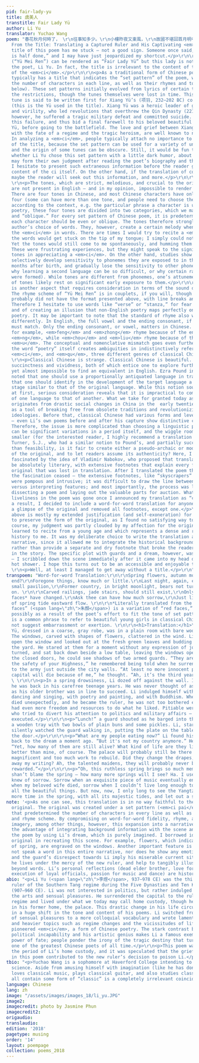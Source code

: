 ```yaml
---
pid: fair-lady-yu
title: 虞美人
transtitle: Fair Lady Yü
author: Li Yu
translator: Yuchao Wang
poem: "春花秋月何時了， \r\n往事知多少。\r\n小樓昨夜又東風，\r\n故國不堪回首月明中。\r\n\r\n雕欄玉砌應猶在，\r\n只是朱顏改。\r\n問君能有幾多愁，\r\n恰似一江春水向東流。\r\n\r\n<h3>Starting
  From the Title: Translating a Captured Ruler and His Captivating <em>Ci</em></h3>\r\n\r\n<p>The
  title of this poem has me stuck — not a good sign. Someone once said, “well begun
  is half done,” and I may have just jeopardized my shortcut.</p>\r\n\r\n<p>This title
  (“Yü Mei Ren”) can be rendered as “Fair Lady Yü” but this lady is not related to
  the poet, Li Yu. In fact, the title is irrelevant to the content of the poem — specifically,
  of the <em>ci</em>.</p>\r\n\r\n<p>As a traditional form of Chinese poetry, <em>ci</em>
  typically has a title that indicates the “set pattern” of the poem, which dictates
  the number of characters in each line, as well as their rhymes and tones (explained
  below). These set patterns initially evolved from lyrics of certain tunes, thus
  the restrictions, though the tunes themselves were lost in time. This particular
  tune is said to be written first for Xiang Yü’s (项羽, 232–202 BC) concubine, Yü (虞姬)
  (this is the Yü used in the title). Xiang Yü was a heroic leader of great nobility
  and virility, who led revolutions that overthrew the Qin Dynasty (221–206 BC). Later,
  however, he suffered a tragic military defeat and committed suicide. Xiang foresaw
  this failure, and thus bid a final farewell to his beloved beautiful concubine,
  Yü, before going to the battlefield. The love and grief between Xiang and Yü, intertwined
  with the fate of a regime and the tragic heroism, are well known to native readers.
  In analyzing a <em>ci</em>, people typically attach no importance to the background
  of the title, because the set pattern can be used for a variety of unrelated themes,
  and the origin of some tunes can be obscure. Still, it would be fun to speculate
  whether Li Yu chose this set pattern with a little dark humor, about which readers
  may form their own judgment after reading the poet’s biography and the translation.</p>\r\n\r\n<p>But
  I hesitate to present such extraneous information before the reader gets to the
  content of the ci itself. On the other hand, if the translation of content is captivating,
  maybe the reader will seek out this information, and more.</p>\r\n\r\n<h3>Sound</h3>
  \r\n<p>The tones, which are strict, melodious, and crucial to the original poem,
  are not present in English — and in my opinion, impossible to render faithfully.
  There are four tones in Chinese, and most Chinese characters have only one of the
  four (some can have more than one tone, and people need to choose the most appropriate
  according to the context, e.g. the particular phrase a character is used in). In
  poetry, these four tones are divided into two categories, which we may call “even”
  and “oblique.” For every set pattern of Chinese poem, it is predetermined whether
  each character should be even or oblique. The tones therefore strongly limit the
  author’s choice of words. They, however, create a certain melody when one recites
  the <em>ci</em> in words. There are times I would try to recite a <em>ci</em>, but
  the words would get stuck on the tip of my tongue; I simply could not remember them.
  Yet the tones would still come to me spontaneously, and humming them was exhilarating.
  These were frustrating experiences, but they might speak to the significance of
  tones in appreciating a <em>ci</em>. On the other hand, studies show that humans
  selectively develop sensitivity to phonemes they are exposed to in the first twelve
  months after birth, and gradually lose the sensitivity to other phonemes (one reason
  why learning a second language can be so difficult, or why certain racial pejoratives
  were formed). While tones are different from phonemes, one’s attunement to and appreciation
  of tones likely rest on significant early exposure to them.</p>\r\n\r\n<p>Rhyme
  is another aspect that requires consideration in terms of the sound of <em>ci</em>.
  The rhyme scheme of “Yü Mei Ren” is in couplets, if you will, though the original
  probably did not have the format presented above, with line breaks and punctuations.
  Therefore I hesitate to use words like “verse” or “stanza,” for fear of unfaithfulness
  and of creating an illusion that non-English poetry maps perfectly onto English
  poetry. It may be important to note that the standard of rhyme also works slightly
  differently. In English, the full vowel and the ending consonant, if there is one,
  must match. Only the ending consonant, or vowel, matters in Chinese. In this poem,
  for example, <em>feng</em> and <em>zhong</em> rhyme because of the ending consonant
  <em>ng</em>, while <em>chou</em> and <em>liu</em> rhyme because of the ending vowel
  <em>u</em>. The conceptual and nomenclative mismatch goes even further. In fact,
  the word “poetry” itself creates ambiguities in indistinctively referring to <em>shi</em>,
  <em>ci</em>, and <em>qu</em>, three different genres of classical Chinese poetry.</p>\r\n\r\n<h3>Syntax</h3>
  \r\n<p>Classical Chinese is strange. Classical Chinese is beautiful. It has a great
  succinctness and vividness, both of which entice one to explore further. It is mesmerizing
  yet almost impossible to find an equivalent in English. Ezra Pound interestingly
  noted that one should use a proportionally antiquated language in translation, meaning
  that one should identify in the development of the target language a historical
  stage similar to that of the original language. While this notion sounds appealing
  at first, serious consideration reveals that it is impractical to compare the development
  of one language to that of another. What we take for granted today as modern Chinese
  originates from drastic social changes in China in the  early twentieth century,
  as a tool of breaking free from obsolete traditions and revolutionizing people’s
  ideologies. Before that, classical Chinese had various forms and levels of sophistication
  — even Li’s own poems before and after his capture show distinctive changes in vocabulary.
  Therefore, the issue is more complicated than choosing a linguistic period, as there
  can be significant variations in a period itself, and the wiggle room just gets
  smaller (for the interested reader, I highly recommend a translation by Jone A.
  Turner, S.J., who had a similar notion to Pound’s, and partially succeeded). Other
  than feasibility, is it fair to create either a pseudo-archaic or modern rendition
  of the original, and to let readers assume its authenticity? Here, I was initially
  fascinated by the idea of Vladimir Nabokov, who proposed that translations should
  be absolutely literary, with extensive footnotes that explain every feature of the
  original that was lost in translation. After I translated the poem that way, however,
  the fascination ceased — the extensive footnotes, like “skyscrapers” on the page,
  were pompous and intrusive; it was difficult to draw the line between conveying
  versus interpreting features; and most importantly, the process was like sloppily
  dissecting a poem and laying out the valuable parts for auction. Whatever remaining
  liveliness in the poem was gone once I announced my translation as “complete.” As
  a result, I decided to include a word-for-word translation for anyone who wants
  a glimpse of the original and removed all footnotes, except one.</p>\r\n\r\n<h3>Confession</h3>\r\n<p>The
  above is mostly my extended justification (and self-exoneration) for choosing not
  to preserve the form of the original, as I found no satisfying way to do so. Of
  course, my judgment was partly clouded by my affection for the original, which I
  learned to recite from a young age and which represents a dense and riveting cultural
  history to me. It was my deliberate choice to write the translation as a third-person
  narrative, since it allowed me to integrate the historical background into the translation
  rather than provide a separate and dry footnote that broke the reader’s immersion
  in the story. The specific plot with guards and a dream, however, was arbitrary
  — I scribbled down the scene immediately after it came into my head during a relaxing
  hot shower. I hope this turns out to be an accessible and enjoyable translation.</p>\r\n
  \r\n<p>Well, at least I managed to get away without a title.</p>\r\n"
transpoem: "Word-for-word Translation:\r\n\r\nSpring flowers, autumn moon, when will
  end?\r\nForegone things, know much or little.\r\nLast night, again, east wind in
  small pavilion,\r\nFormer country, in bright moonlight, bears not turning head back
  on. \r\n\r\nCarved railings, jade stairs, should still exist,\r\nOnly those crimson
  faces* have changed.\r\nAsk thee can have how much sorrow,\r\nJust like a river
  of spring tide eastward flow. \r\n\r\n*Literally translated from the original, “crimson
  faces” (<span lang=\"zh\">朱顏</span>) is a variation of “red faces,” (<span lang=\"zh\">紅顏</span>)
  possibly as a result of the poet’s effort to fit the tone of set pattern. “Red faces”
  is a common phrase to refer to beautiful young girls in classical Chinese and does
  not suggest embarrassment or exertion. \r\n\r\n<h1>Translation:</h1>\r\n\r\n<p>Li
  Yü, dressed in a coarse, gray robe, was in a plain room with bare wooden furniture.
  The windows, carved with shapes of flowers, clattered in the wind. Li stood up to
  open the window and looked out at the fresh green leaves and budding flowers in
  the yard. He stared at them for a moment without any expression of joy or sorrow,
  turned, and sat back down beside a low table, leaving the windows open. Against
  the closed doors, he could see shadows of two armed guards. “They are to protect
  the safety of your Highness,” he remembered being told when he surrendered his kingdom
  to the army just outside the city walls. “At least no more innocent people in the
  capital will die because of me,” he thought. “Ah, it’s the third year now.”</p>
  \ \r\n\r\n<p>In a spring drowsiness, Li dozed off against the wall. In a rare dream,
  he was back in his carefree teenage years. He was never thought of as the next ruler,
  as his older brother was in line to succeed. Li indulged himself with the maidens’
  dancing and singing, with poetry and painting, and with Buddhism. When his brother
  died unexpectedly, and he became the ruler, he was not too bothered either — he
  had even more freedom and resources to do what he liked. Pitiable were the officials
  who tried to divert his attention to politics and military affairs — they were simply
  executed.</p>\r\n\r\n<p>“Lunch!” a guard shouted as he barged into the room, holding
  a wooden tray with two bowls of plain buns and some pickles. Li, startled awake,
  silently watched the guard walking in, putting the plate on the table, and closing
  the door.</p>\r\n\r\n<p>“What are my people eating now?” Li found his thoughts wandering
  back to the dream a moment ago. “But it's not my country anymore.” He quickly self-corrected.
  “Yet, how many of them are still alive? What kind of life are they living? Hopefully
  better than mine, of course. The palace will probably still be there — it’s too
  magnificent and too much work to rebuild. Did they change the drapes, and throw
  away my writing? Ah, the talented maidens, they will probably never be as generously
  rewarded.”</p>\r\n\r\n<p>“Oh, this ruthless spring brings so much memory. But I
  shan’t blame the spring — how many more springs will I see? Ha. I used to say I
  knew of sorrow. Sorrow when an exquisite piece of music eventually ended, sorrow
  when my beloved wife died, sorrow when I couldn’t live long enough to read and write
  all the beautiful things. But now, now, I only long to see the Yangtze River one
  more time in the spring, with all its majestic tides, and let out a sigh.”</p>\r\n"
note: '<p>As one can see, this translation is in no way faithful to the form of the
  original. The original was created under a set pattern (<em>ci pai</em>, <span lang="zh">詞牌</span>)
  that predetermined the number of characters in every line as well as their tones
  and rhyme scheme. By compromising on word-for-word fidelity, rhyme, and original
  imagery, among other things, however, this expansion into a narrative prose has
  the advantage of integrating background information with the scene and emotion of
  the poem by using Li’s dream, which is purely imagined. I borrowed ideas from the
  original in recreating this scene. For example, flowers, which indicate the advent
  of spring, are engraved on the windows. Another important feature is that Li does
  not speak a word in this entire narrative, nor does he show any emotion. This reservedness
  and the guard’s disrespect towards Li imply his miserable current situation, as
  he lives under the mercy of the new ruler, and help to tangibly illustrate the sorrow
  beyond words. Li’s personal reflections (dead elder brother, love for Buddhism,
  execution of loyal officials, passion for music and dance) are historically true.</p> '
abio: "<p>Li Yu (<span lang=\"zh\">李煜</span>, 937–978 CE) was the third and the last
  ruler of the Southern Tang regime during the Five Dynasties and Ten Kingdoms period
  (907–960 CE). Li was not interested in politics, but rather indulged himself with
  the arts and sensual pleasures. He surrendered the capital to the ruler of the Song
  regime and lived under what we today may call home custody, though he did not live
  in his former home, the palace. This drastic change in his life circumstances resulted
  in a huge shift in the tone and content of his poems. Li switched from flowery descriptions
  of sensual pleasures to a more colloquial vocabulary and wrote laments about larger
  and heavier topics such as regime changes and the vicissitudes of life. His laments
  pioneered <em>ci</em>, a form of Chinese poetry. The stark contrast between his
  political incapability and his artistic genius makes Li a famous exemplar of the
  power of fate; people ponder the irony of the tragic destiny that turned him into
  one of the greatest Chinese poets of all time.</p>\r\n<p>This poem was written during
  the period of Li’s home custody, and it was speculated that the grief and lament
  in this poem contributed to the new ruler’s decision to poison Li.</p>\r\n"
tbio: "<p>Yuchao Wang is a sophomore at Haverford College intending to major in cognitive
  science. Aside from amusing himself with imagination (like he has done here), he
  loves classical music, plays classical guitar, and also studies classics. How they
  all contain some form of “classic” is a completely irrelevant coincidence.</p>"
language: Chinese
lang: zh
image: "/assets/images/images_18/li_yu.JPG"
image2:
imagecredit: photo by Jasmine Phun
imagecredit2:
origaudio:
translaudio:
edition: '2018'
pagetype: musing
order: '14'
layout: poempage
collection: poems_2018
---
```

